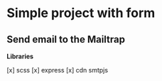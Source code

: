 # Simple project with form

## Send email to the Mailtrap

**Libraries**

[x] scss
[x] express
[x] cdn smtpjs
